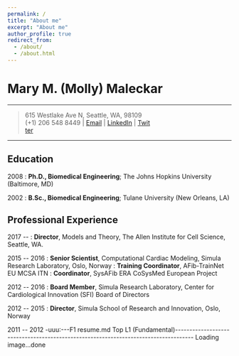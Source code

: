 ```yaml
---
permalink: /
title: "About me"
excerpt: "About me"
author_profile: true
redirect_from: 
  - /about/
  - /about.html
---
```


Mary M. (Molly) Maleckar
========

----

> 615 Westlake Ave N, Seattle, WA, 98109\
> (+1) 206 548 8449   |   [Email](mailto:mollym@alleninstitute.org)  |   [LinkedIn](https://www.linkedin.com/in/maleckar/)   |   [Twit\
ter](https://twitter.com/mmaleck1)

----

Education
---------

2008
:   **Ph.D., Biomedical Engineering**; The Johns Hopkins University (Baltimore, MD)

2002
:   **B.Sc., Biomedical Engineering**; Tulane University (New Orleans, LA)

Professional Experience
----------
2017 --
:   **Director**, Models and Theory, The Allen Institute for Cell Science, Seattle, WA.

2015 -- 2016
:   **Senior Scientist**, Computational Cardiac Modeling, Simula Research Laboratory, Oslo, Norway
:   **Training Coordinator**, AFib-TrainNet EU MCSA ITN
:   **Coordinator**, SysAFib ERA CoSysMed European Project

2012 -- 2016
:   **Board Member**, Simula Research Laboratory, Center for Cardiological Innovation (SFI) Board of Directors

2012 -- 2015
:   **Director**, Simula School of Research and Innovation, Oslo, Norway

2011 -- 2012
-uuu:---F1  resume.md      Top L1     (Fundamental)------------------------------------------------------------------------------------
Loading image...done
